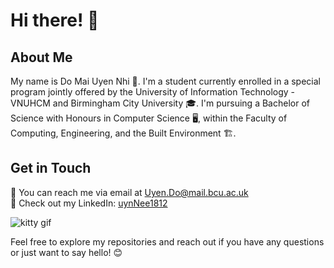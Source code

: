 # Hi there! 👋

## About Me
My name is Do Mai Uyen Nhi 🌸. I'm a student currently enrolled in a special program jointly offered by the University of Information Technology - VNUHCM and Birmingham City University 🎓. I'm pursuing a Bachelor of Science with Honours in Computer Science 🖥️, within the Faculty of Computing, Engineering, and the Built Environment 🏗️.

## Get in Touch
💌 You can reach me via email at [Uyen.Do@mail.bcu.ac.uk](mailto:Uyen.Do@mail.bcu.ac.uk)  
🔗 Check out my LinkedIn: [uynNee1812](https://www.linkedin.com/in/uynnee1812/)

![kitty gif](https://media.tenor.com/Cdsz67OHTE0AAAAj/kitty-cat.gif)

Feel free to explore my repositories and reach out if you have any questions or just want to say hello! 😊
